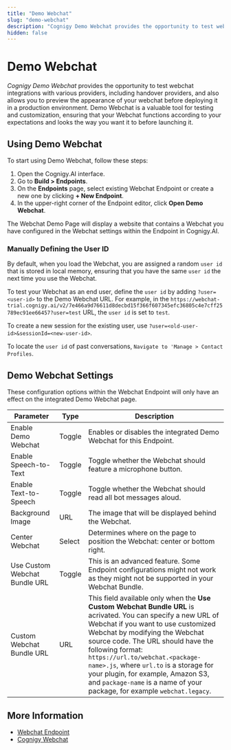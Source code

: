 ```yaml
---
title: "Demo Webchat"
slug: "demo-webchat"
description: "Cognigy Demo Webchat provides the opportunity to test webchat integrations with various providers, including handover providers, and also allows you to preview the appearance of your webchat before deploying it in a production environment."
hidden: false
---
```


# Demo Webchat

_Cognigy Demo Webchat_ provides the opportunity to test webchat integrations with various providers, including handover providers, and also allows you to preview the appearance of your webchat before deploying it in a production environment. Demo Webchat is a valuable tool for testing and customization, ensuring that your Webchat functions according to your expectations and looks the way you want it to before launching it.

## Using Demo Webchat

To start using Demo Webchat, follow these steps:

1. Open the Cognigy.AI interface.
2. Go to **Build > Endpoints**.
3. On the **Endpoints** page, select existing Webchat Endpoint or create a new one by clicking **+ New Endpoint**.
4. In the upper-right corner of the Endpoint editor, click **Open Demo Webchat**.

The Webchat Demo Page will display a website that contains a Webchat you have configured in the Webchat settings within the Endpoint in Cognigy.AI.

### Manually Defining the User ID

By default, when you load the Webchat, you are assigned a random `user id` that is stored in local memory, ensuring that you have the same `user id` the next time you use the Webchat.

To test your Webchat as an end user, define the `user id` by adding `?user=<user-id>` to the Demo Webchat URL.
For example, in the
`https://webchat-trial.cognigy.ai/v2/7e466a9d76611d8decbd15f366f607345efc36805c4e7cff25789ec91ee66457?user=test` URL,
the `user id` is set to `test`.

To create a new session for the existing user, use `?user=<old-user-id>&sessionId=<new-user-id>`.

To locate the `user id` of past conversations, `Navigate to 'Manage > Contact Profiles`.

## Demo Webchat Settings

These configuration options within the Webchat Endpoint will only have an effect on the integrated Demo Webchat page.

| Parameter                     | Type   | Description                                                                                                                                                                                                                                                                                                                                                                                                                                |
|-------------------------------|--------|--------------------------------------------------------------------------------------------------------------------------------------------------------------------------------------------------------------------------------------------------------------------------------------------------------------------------------------------------------------------------------------------------------------------------------------------|
| Enable Demo Webchat           | Toggle | Enables or disables the integrated Demo Webchat for this Endpoint.                                                                                                                                                                                                                                                                                                                                                                         |
| Enable Speech-to-Text         | Toggle | Toggle whether the Webchat should feature a microphone button.                                                                                                                                                                                                                                                                                                                                                                             |
| Enable Text-to-Speech         | Toggle | Toggle whether the Webchat should read all bot messages aloud.                                                                                                                                                                                                                                                                                                                                                                             |
| Background Image              | URL    | The image that will be displayed behind the Webchat.                                                                                                                                                                                                                                                                                                                                                                                       |
| Center Webchat                | Select | Determines where on the page to position the Webchat: center or bottom right.                                                                                                                                                                                                                                                                                                                                                              |
| Use Custom Webchat Bundle URL | Toggle | This is an advanced feature. Some Endpoint configurations might not work as they might not be supported in your Webchat Bundle.                                                                                                                                                                                                                                                                                                            |
| Custom Webchat Bundle URL     | URL    | This field available only when the **Use Custom Webchat Bundle URL** is acrivated. You can specify a new URL of Webchat if you want to use customized Webchat by modifying the Webchat source code. The URL should have the following format: `https://url.to/webchat.<package-name>.js`, where `url.to` is a storage for your plugin, for example, Amazon S3, and `package-name` is a name of your package, for example `webchat.legacy`. |


## More Information

- [Webchat Endpoint]()
- [Cognigy Webchat](https://docs.cognigy.com/ai/endpoints/webchat/webchat/)